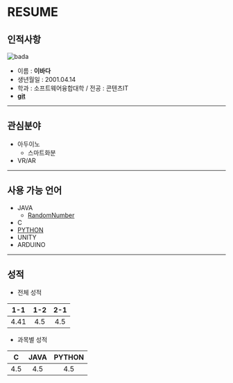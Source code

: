 # RESUME
## 인적사항
![bada](https://user-images.githubusercontent.com/80818640/135386853-e7575136-d544-47ab-9535-00164f35f41f.jpg)
* 이름 : **이바다**
* 생년월일 : 2001.04.14
* 학과 : 소프트웨어융합대학 / 전공 : 콘텐츠IT
* **[git](http://lbd0.github.com)**
***
## 관심분야
* 아두이노
  + 스마트화분
* VR/AR
***
## 사용 가능 언어
* JAVA
  + [RandomNumber](http://github.com/lbd0/RandomNumber)
* C
* [PYTHON](http://github.com/lbd0/python2021)
* UNITY
* ARDUINO
***
## 성적
* 전체 성적  

|1-1|1-2|2-1|
|:---:|:---:|:---:|
|4.41|4.5|4.5|
* 과목별 성적
  
|C|JAVA|PYTHON|
|:--:|:--:|:--:|
|4.5|4.5|4.5|  
